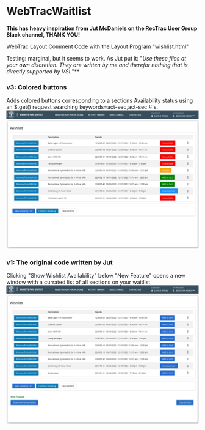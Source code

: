 # WebTracWaitlist
**This has heavy inspiration from Jut McDaniels on the RecTrac User Group Slack channel, THANK YOU!**



WebTrac Layout Comment Code with the Layout Program "wishlist.html"

Testing: marginal, but it seems to work. As Jut put it: "*Use these files at your own discretion.  They are written by me and therefor nothing that is directly supported by VSI.*"**

### v3: Colored buttons
Adds colored buttons corresponding to a sections Availability status using an $.get() request searching keywords=act-sec,act-sec #'s.
![alt text](https://github.com/wpdrbischoff/WebTracWaitlist/blob/main/v3-example.jpg?raw=true)


### v1: The original code written by Jut
Clicking "Show Wishlist Availability" below "New Feature" opens a new window with a currated list of all sections on your waitlist
![alt text](https://github.com/wpdrbischoff/WebTracWaitlist/blob/main/v1-example.jpg?raw=true)
